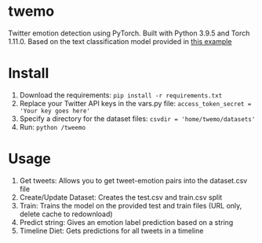 # twemo
Twitter emotion detection using PyTorch. Built with Python 3.9.5 and Torch 1.11.0. Based on the text classification model provided in [this example](https://pytorch.org/tutorials/beginner/text_sentiment_ngrams_tutorial.html)
# Install
1. Download the requirements:
	`pip install -r requirements.txt`
2. Replace your Twitter API keys in the vars.py file:
	`access_token_secret = 'Your key goes here'`
3. Specify a directory for the dataset files:
	`csvdir = 'home/twemo/datasets'`
4. Run:
	`python /tweemo`
# Usage
1. Get tweets:
Allows you to get tweet-emotion pairs into the dataset.csv file
2. Create/Update Dataset:
Creates the test.csv and train.csv split
3. Train:
Trains the model on the provided test and train files (URL only, delete cache to redownload)
4. Predict string:
Gives an emotion label prediction based on a string
5. Timeline Diet:
Gets predictions for all tweets in a timeline

